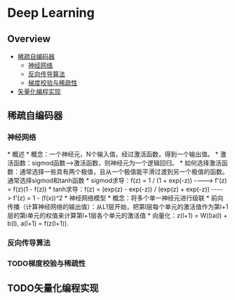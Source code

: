 # Deep Learning

## Overview
* [稀疏自编码器](#ch1)
    * [神经网络](#ch1.1)
    * [反向传导算法](#ch1.2)
    * [梯度校验与稀疏性](#ch1.3)
* [矢量化编程实现](#ch2)

<h2 id="ch1">稀疏自编码器</h2>

<h3 id="ch1.1">神经网络</h3>
* 概述
    * 概念：一个神经元，N个输入值，经过激活函数，得到一个输出值。
    * 激活函数：sigmod函数-->激活函数，则神经元为一个逻辑回归。
    * 如何选择激活函数：通常选择一些具有两个极值，且从一个极值能平滑过渡到另一个极值的函数。通常选择sigmod和tanh函数
    * sigmod求导：f(z) = 1 / (1 + exp(-z)) ----> f'(z) = f(z)(1 - f(z))
    * tanh求导：f(z) = (exp(z) - exp(-z)) / (exp(z) + exp(-z)) ----> f'(z) = 1 - (f(x))^2
* 神经网络模型
    * 概念：将多个单一神经元进行级联
    * 前向传播（计算神经网络的输出值）：从L1层开始，把第l层每个单元的激活值作为第l+1层的第i单元的权值来计算第l+1层各个单元的激活值
        * 向量化：z(l+1) = W(l)a(l) + b(l), a(l+1) = f(z(l+1)).

<h3 id="ch1.2">反向传导算法</h3>

<h3 id="ch1.3">TODO梯度校验与稀疏性</h3>

<h2 id="ch2">TODO矢量化编程实现</h2>
